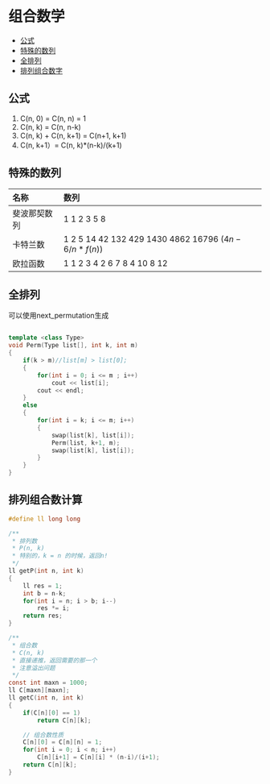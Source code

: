 组合数学
===

- [公式](#公式)
- [特殊的数列](#特殊的数列)
- [全排列](#全排列)
- [排列组合数字](#排列组合数字)

公式
---

1. C(n, 0) = C(n, n) = 1
2. C(n, k) = C(n, n-k)
3. C(n, k) + C(n, k+1) = C(n+1, k+1)
4. C(n, k+1）= C(n, k)*(n-k)/(k+1)

特殊的数列
---

|名称           |数列                                                   |
|:--------------|:------------------------------------------------------|
|斐波那契数列   |1 1 2 3 5 8                                            |
|卡特兰数       |1 2 5 14 42 132 429 1430 4862 16796 ($4n-6/n*f(n)$)    |
|欧拉函数       |1 1 2 3 4 2 6 7 8 4 10 8 12                            |

全排列
---

可以使用next_permutation生成

```cpp

template <class Type>
void Perm(Type list[], int k, int m)
{
    if(k > m)//list[m] > list[0];
    {
        for(int i = 0; i <= m ; i++)
            cout << list[i];
        cout << endl;
    }
    else
    {
        for(int i = k; i <= m; i++)
        {
            swap(list[k], list[i]);
            Perm(list, k+1, m);
            swap(list[k], list[i]);
        }
    }
}
```

排列组合数计算
---

```c
#define ll long long 

/**
 * 排列数
 * P(n, k)
 * 特别的，k = n 的时候，返回n!
 */
ll getP(int n, int k)
{
    ll res = 1;
    int b = n-k;
    for(int i = n; i > b; i--)
        res *= i;
    return res;
}

/**
 * 组合数
 * C(n, k)
 * 直接递推，返回需要的那一个
 * 注意溢出问题
 */
const int maxn = 1000;
ll C[maxn][maxn];
ll getC(int n, int k)
{
    if(C[n][0] == 1)
        return C[n][k];

    // 组合数性质
    C[n][0] = C[n][n] = 1;
    for(int i = 0; i < n; i++)
        C[n][i+1] = C[n][i] * (n-i)/(i+1);
    return C[n][k];
}

```
